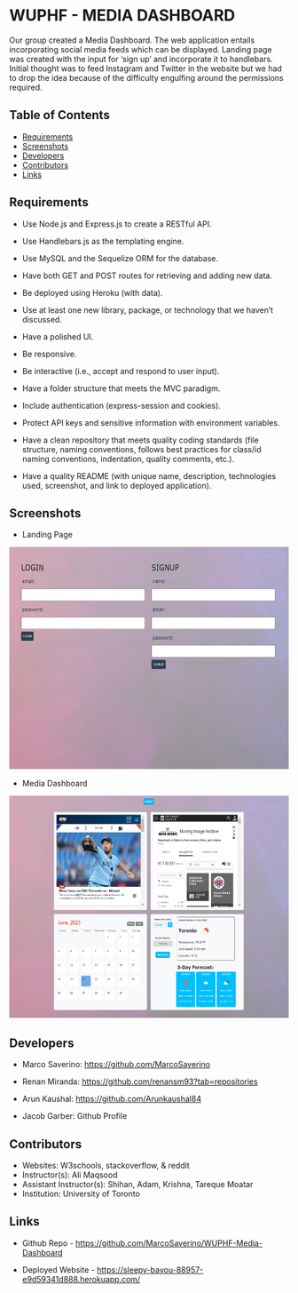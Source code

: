 # WUPHF - MEDIA DASHBOARD

Our group created a Media Dashboard. The web application entails incorporating social media feeds which can be displayed. Landing page was created with the input for ‘sign up’ and incorporate it to handlebars. Initial thought was to feed Instagram and Twitter in the website but we had to drop the idea because of the difficulty engulfing around the permissions required. 

## Table of Contents
  * [Requirements](#requirements)   
  * [Screenshots](#screenshots)
  * [Developers](#developers)      
  * [Contributors](#contributors)  
  * [Links](#links)



## Requirements

* Use Node.js and Express.js to create a RESTful API.

* Use Handlebars.js as the templating engine.

* Use MySQL and the Sequelize ORM for the database.

* Have both GET and POST routes for retrieving and adding new data.

* Be deployed using Heroku (with data).

* Use at least one new library, package, or technology that we haven’t discussed.

* Have a polished UI.

* Be responsive.

* Be interactive (i.e., accept and respond to user input).

* Have a folder structure that meets the MVC paradigm.

* Include authentication (express-session and cookies).

* Protect API keys and sensitive information with environment variables.

* Have a clean repository that meets quality coding standards (file structure, naming conventions, follows best practices for class/id naming conventions, indentation, quality comments, etc.).

* Have a quality README (with unique name, description, technologies used, screenshot, and link to deployed application).



## Screenshots

- Landing Page

<img src="public/images/landing.png" widht=200 height=400 alt="landing page">

 - Media Dashboard

<img src="public/images/mainpg.png" widht=1000 height=400 alt="main">




## Developers

* Marco Saverino: https://github.com/MarcoSaverino

* Renan Miranda: https://github.com/renansm93?tab=repositories

* Arun Kaushal: https://github.com/Arunkaushal84

* Jacob Garber: Github Profile


## Contributors

* Websites: W3schools, stackoverflow, & reddit
* Instructor(s): Ali Maqsood
* Assistant Instructor(s): Shihan, Adam, Krishna, Tareque Moatar
* Institution: University of Toronto

## Links

* Github Repo - https://github.com/MarcoSaverino/WUPHF-Media-Dashboard

* Deployed Website - https://sleepy-bayou-88957-e9d59341d888.herokuapp.com/